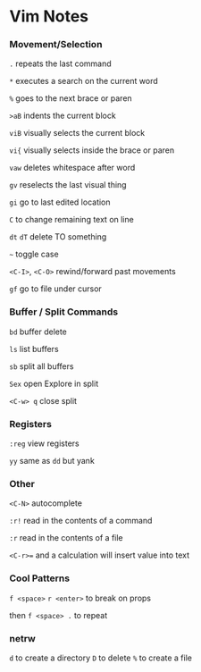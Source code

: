 # Vim Notes

### Movement/Selection

`.` repeats the last command

`*` executes a search on the current word

`%` goes to the next brace or paren

`>aB` indents the current block

`viB` visually selects the current block

`vi{` visually selects inside the brace or paren

`vaw` deletes whitespace after word

`gv` reselects the last visual thing

`gi` go to last edited location

`C` to change remaining text on line

`dt` `dT` delete TO something

`~` toggle case

`<C-I>`, `<C-O>` rewind/forward past movements

`gf` go to file under cursor


### Buffer / Split Commands

`bd` buffer delete

`ls` list buffers

`sb` split all buffers

`Sex` open Explore in split

`<C-w> q` close split

### Registers

`:reg` view registers

`yy` same as `dd` but yank

### Other

`<C-N>` autocomplete

`:r!` read in the contents of a command

`:r` read in the contents of a file

`<C-r>=` and a calculation will insert value into text

### Cool Patterns

`f <space>` `r <enter>` to break on props

then `f <space> .` to repeat

### netrw

`d` to create a directory
`D` to delete
`%` to create a file


